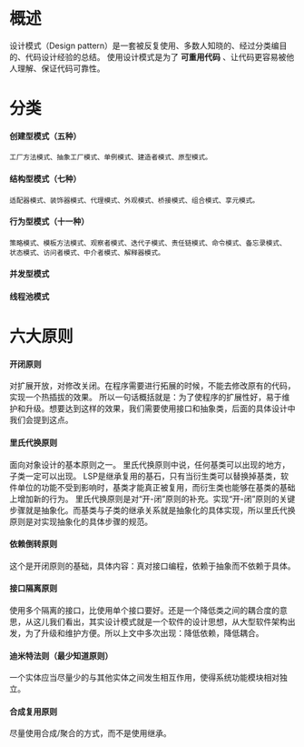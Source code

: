 # 概述
设计模式（Design pattern）是一套被反复使用、多数人知晓的、经过分类编目的、代码设计经验的总结。
使用设计模式是为了 **可重用代码** 、让代码更容易被他人理解、保证代码可靠性。 

# 分类
#### 创建型模式（五种）
	工厂方法模式、抽象工厂模式、单例模式、建造者模式、原型模式。
#### 结构型模式（七种）
	适配器模式、装饰器模式、代理模式、外观模式、桥接模式、组合模式、享元模式。
#### 行为型模式（十一种）
	策略模式、模板方法模式、观察者模式、迭代子模式、责任链模式、命令模式、备忘录模式、
	状态模式、访问者模式、中介者模式、解释器模式。
#### 并发型模式
#### 线程池模式

# 六大原则
#### 开闭原则
对扩展开放，对修改关闭。在程序需要进行拓展的时候，不能去修改原有的代码，实现一个热插拔的效果。
所以一句话概括就是：为了使程序的扩展性好，易于维护和升级。想要达到这样的效果，我们需要使用接口和抽象类，后面的具体设计中我们会提到这点。
#### 里氏代换原则
面向对象设计的基本原则之一。 里氏代换原则中说，任何基类可以出现的地方，子类一定可以出现。 
LSP是继承复用的基石，只有当衍生类可以替换掉基类，软件单位的功能不受到影响时，基类才能真正被复用，而衍生类也能够在基类的基础上增加新的行为。
里氏代换原则是对“开-闭”原则的补充。实现“开-闭”原则的关键步骤就是抽象化。而基类与子类的继承关系就是抽象化的具体实现，所以里氏代换原则是对实现抽象化的具体步骤的规范。
#### 依赖倒转原则
这个是开闭原则的基础，具体内容：真对接口编程，依赖于抽象而不依赖于具体。
#### 接口隔离原则
使用多个隔离的接口，比使用单个接口要好。还是一个降低类之间的耦合度的意思，从这儿我们看出，其实设计模式就是一个软件的设计思想，从大型软件架构出发，为了升级和维护方便。所以上文中多次出现：降低依赖，降低耦合。
#### 迪米特法则（最少知道原则）
一个实体应当尽量少的与其他实体之间发生相互作用，使得系统功能模块相对独立。
#### 合成复用原则
尽量使用合成/聚合的方式，而不是使用继承。